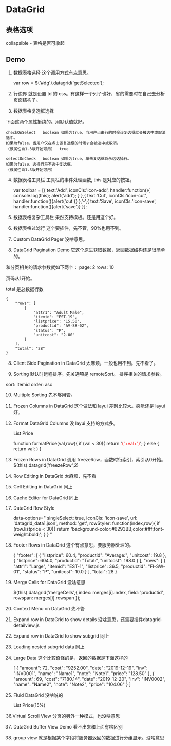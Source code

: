 # DataGrid
## 表格选项
collapsible - 表格是否可收起


## Demo 
1. 数据表格选择
这个调用方式有点意思。
    
    var row = $('#dg').datagrid('getSelected');

2. 行边界
就是设置 td 的 css。有这样一个列子也好，省的需要时在自己去分析页面结构了。

    <style type="text/css">
        .lines-both .datagrid-body td{
        }
        .lines-no .datagrid-body td{
            border-right:1px dotted transparent;
            border-bottom:1px dotted transparent;
        }
        .lines-right .datagrid-body td{
            border-bottom:1px dotted transparent;
        }
        .lines-bottom .datagrid-body td{
            border-right:1px dotted transparent;
        }
    </style>

3. 数据表格复选框选择

下面这两个属性挺绕的。用默认值就好。


    checkOnSelect   boolean 如果为true，当用户点击行的时候该复选框就会被选中或取消选中。
    如果为false，当用户仅在点击该复选框的时候才会被选中或取消。
    （该属性自1.3版开始可用）  true

    selectOnCheck   boolean 如果为true，单击复选框将永远选择行。
    如果为false，选择行将不选中复选框。
    （该属性自1.3版开始可用）  
4. 数据表格工具栏
工具栏的事件处理函数, this 是对应的按钮。

    var toolbar = [{
        text:'Add',
        iconCls:'icon-add',
        handler:function(){
            console.log(this);
            alert('add');
        }
    },{
        text:'Cut',
        iconCls:'icon-cut',
        handler:function(){alert('cut')}
    },'-',{
        text:'Save',
        iconCls:'icon-save',
        handler:function(){alert('save')}
    }];
5. 数据表格复杂工具栏
果然支持模板。还是用这个好。

6. 数据表格过滤行
这个要插件，先不管，90%也用不到。

7. Custom DataGrid Pager
没啥意思。

9. DataGrid Pagination Demo
它这个原生获取数据，返回数据结构还是很简单的。

和分页相关的请求参数就如下两个：
page: 2
rows: 10

页码从1开始。

total 是总数据行数

    {
        "rows": [
            {
                "attr1": "Adult Male",
                "itemid": "EST-19",
                "listprice": "15.50",
                "productid": "AV-SB-02",
                "status": "P",
                "unitcost": "2.00"
            }
        ],
        "total": "28"
    }
8. Client Side Pagination in DataGrid
太麻烦，一般也用不到。先不看了。

9. Sorting
默认时远程排序。先关选项是 remoteSort。
排序相关的请求参数。

sort: itemid
order: asc


10. Multiple Sorting
先不够用管。

11. Frozen Columns in DataGrid
这个做法和 layui 差别比较大。感觉还是 layui 好。

12. Format DataGrid Columns
没 layui 支持的方式多。

    <th data-options="field:'listprice',width:80,align:'right',formatter:formatPrice">List Price</th>

    function formatPrice(val,row){
        if (val < 30){
            return '<span style="color:red;">('+val+')</span>';
        } else {
            return val;
        }
    }

13. Frozen Rows in DataGrid
调用 freezeRow，函数时行索引，索引从0开始。
$(this).datagrid('freezeRow',2)

    
14. Row Editing in DataGrid
太麻烦，先不看
15. Cell Editing in DataGrid
同上
16. Cache Editor for DataGrid
同上
17. DataGrid Row Style

    data-options="
        singleSelect: true,
        iconCls: 'icon-save',
        url: 'datagrid_data1.json',
        method: 'get',
        rowStyler: function(index,row){
            if (row.listprice < 30){
                return 'background-color:#6293BB;color:#fff;font-weight:bold;';
            }
        }
    "
18. Footer Rows in DataGrid
这个有点意思，要服务器处理的。

    {
        "footer": [
            {
                "listprice": 60.4,
                "productid": "Average:",
                "unitcost": 19.8
            },
            {
                "listprice": 604.0,
                "productid": "Total:",
                "unitcost": 198.0
            }
        ],
        "rows": [
            {
                "attr1": "Large",
                "itemid": "EST-1",
                "listprice": 36.5,
                "productid": "FI-SW-01",
                "status": "P",
                "unitcost": 10.0
            }
        ],
        "total": 28
    }

19. Merge Cells for DataGrid
没啥意思
    
    $(this).datagrid('mergeCells',{
        index: merges[i].index,
        field: 'productid',
        rowspan: merges[i].rowspan
    });
20. Context Menu on DataGrid
先不管

21. Expand row in DataGrid to show details
没啥意思，还需要插件datagrid-detailview.js

22. Expand row in DataGrid to show subgrid
同上

33. Loading nested subgrid data
同上

34. Large Data
这个比较奇怪的是，返回的数据是下面这样的

    [
        {
            "amount": 72,
            "cost": "9252.00",
            "date": "2019-12-19",
            "inv": "INV0001",
            "name": "Name1",
            "note": "Note1",
            "price": "128.50"
        },
        {
            "amount": 69,
            "cost": "7180.14",
            "date": "2019-12-20",
            "inv": "INV0002",
            "name": "Name2",
            "note": "Note2",
            "price": "104.06"
        }
    ]

35. Fluid DataGrid
没啥说的

    <th data-options="field:'listprice',align:'right',resizable:false" width="15%">List Price(15%)</th>

36.Virtual Scroll View
分页的另外一种模式，也没啥意思

37. DataGrid Buffer View Demo
看不出来和上面有啥区别

38. group view
就是根据某个字段将服务器返回的数据进行分组显示。没啥意思